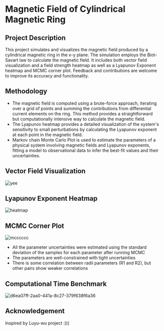 # Magnetic Field of Cylindrical Magnetic Ring
## Project Description

This project simulates and visualizes the magnetic field produced by a cylindrical magnetic ring in the x-y plane. The simulation employs the Biot-Savart law to calculate the magnetic field. It includes both vector field visualization and a field strength heatmap as well as a Lyapunov Exponent heatmap and MCMC corner plot. Feedback and contributions are welcome to improve its accuracy and functionality. 

## Methodology

- The magnetic field is computed using a brute-force approach, iterating over a grid of points and summing the contributions from differential current elements on the ring. This method provides a straightforward but computationally intensive way to calculate the magnetic field.
- The Lyapunov heatmap provides a detailed visualization of the system's sensitivity to small perturbations by calculating the Lyapunov exponent at each point in the magnetic field.
- Markov chain Monte Carlo Plot is used to estimate the parameters of a physical system involving magnetic fields and Lyapunov exponents, fitting a model to observational data to infer the best-fit values and their uncertainties.

## Vector Field Visualization
![yee](https://github.com/user-attachments/assets/d46c791b-ff2f-42f9-b385-8f35f7633a50)

## Lyapunov Exponent Heatmap
![heatmap](https://github.com/user-attachments/assets/5e1de61e-bd20-4f3f-b580-8218b7a10453)

## MCMC Corner Plot
![mcccccc](https://github.com/user-attachments/assets/8182a861-7b0d-454a-8fad-77b58c1adcb9)
- All the parameter uncertainties were estimated using the standard deviation of the samples for each parameter after running MCMC
- The parameters are well-constrained with tight uncertainties
- There is some correlation between radii parameters (R1 and R2), but other pairs show weaker correlations

## Computational Time Benchmark 
![d6ea07ff-2aa0-441a-8c27-379f638f6a36](https://github.com/user-attachments/assets/d8d45c51-e8bf-4d83-a2af-955e7d343bee)


## Acknowledgement
Inspired by Luyu-wu project :)))

